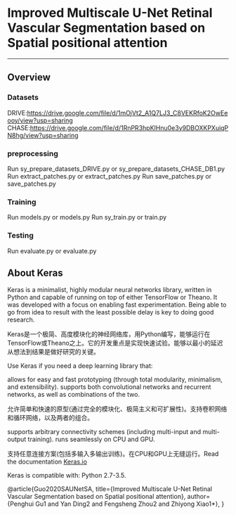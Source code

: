 # Improved Multiscale U-Net Retinal Vascular Segmentation based on Spatial positional attention

---

## Overview

### Datasets



DRIVE:https://drive.google.com/file/d/1mOjVt2_A1Q7LJ3_C8VEKRfoK2OwEeooy/view?usp=sharing
CHASE:https://drive.google.com/file/d/1RnPR3hpKIHnu0e3y9DBOXKPXuiqPN8hg/view?usp=sharing

### preprocessing
Run sy_prepare_datasets_DRIVE.py or sy_prepare_datasets_CHASE_DB1.py
Run extract_patches.py or extract_patches.py
Run save_patches.py or save_patches.py

### Training
Run  models.py or  models.py 
Run sy_train.py or train.py

### Testing

Run evaluate.py or evaluate.py



## About Keras

Keras is a minimalist, highly modular neural networks library, written in Python and capable of running on top of either TensorFlow or Theano. It was developed with a focus on enabling fast experimentation. Being able to go from idea to result with the least possible delay is key to doing good research.

Keras是一个极简、高度模块化的神经网络库，用Python编写，能够运行在TensorFlow或Theano之上。它的开发重点是实现快速试验。能够以最小的延迟从想法到结果是做好研究的关键。

Use Keras if you need a deep learning library that:

allows for easy and fast prototyping (through total modularity, minimalism, and extensibility).
supports both convolutional networks and recurrent networks, as well as combinations of the two.

允许简单和快速的原型(通过完全的模块化、极简主义和可扩展性)。支持卷积网络和循环网络，以及两者的组合。

supports arbitrary connectivity schemes (including multi-input and multi-output training).
runs seamlessly on CPU and GPU.

支持任意连接方案(包括多输入多输出训练)。在CPU和GPU上无缝运行。Read the documentation [Keras.io](http://keras.io/)

Keras is compatible with: Python 2.7-3.5.


@article{Guo2020SAUNetSA,
  title={Improved Multiscale U-Net Retinal Vascular Segmentation based on Spatial positional attention},
  author={Penghui Gu1 and Yan Ding2 and Fengsheng Zhou2 and Zhiyong Xiao1*},
}
